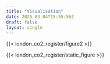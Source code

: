 ```yaml
---
title: "Visualisation"
date: 2025-03-04T15:55:56Z
draft: false
layout: single
---
```


{{< london_co2_register/figure2 >}}

{{< london_co2_register/static_figure >}}